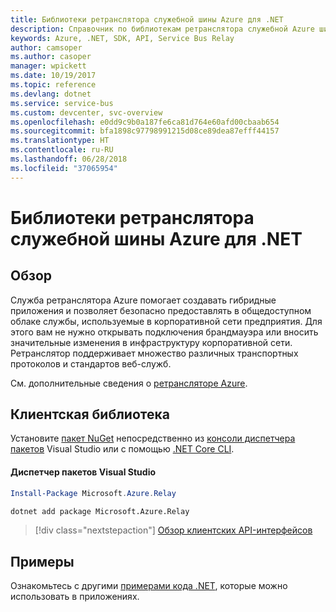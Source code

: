 ```yaml
---
title: Библиотеки ретранслятора служебной шины Azure для .NET
description: Справочник по библиотекам ретранслятора служебной Azure шины для .NET
keywords: Azure, .NET, SDK, API, Service Bus Relay
author: camsoper
ms.author: casoper
manager: wpickett
ms.date: 10/19/2017
ms.topic: reference
ms.devlang: dotnet
ms.service: service-bus
ms.custom: devcenter, svc-overview
ms.openlocfilehash: e0dd9c9b0a187fe6ca81d764e60afd00cbaab654
ms.sourcegitcommit: bfa1898c97798991215d08ce89dea87efff44157
ms.translationtype: HT
ms.contentlocale: ru-RU
ms.lasthandoff: 06/28/2018
ms.locfileid: "37065954"
---
```

# <a name="azure-service-bus-relay-libraries-for-net"></a>Библиотеки ретранслятора служебной шины Azure для .NET

## <a name="overview"></a>Обзор

Служба ретранслятора Azure помогает создавать гибридные приложения и позволяет безопасно предоставлять в общедоступном облаке службы, используемые в корпоративной сети предприятия. Для этого вам не нужно открывать подключения брандмауэра или вносить значительные изменения в инфраструктуру корпоративной сети. Ретранслятор поддерживает множество различных транспортных протоколов и стандартов веб-служб.
          
См. дополнительные сведения о [ретрансляторе Azure](/azure/service-bus-relay/relay-what-is-it).

## <a name="client-library"></a>Клиентская библиотека

Установите [пакет NuGet](https://www.nuget.org/packages/Microsoft.Azure.Relay) непосредственно из [консоли диспетчера пакетов][PackageManager] Visual Studio или с помощью [.NET Core CLI][DotNetCLI].

#### <a name="visual-studio-package-manager"></a>Диспетчер пакетов Visual Studio

```powershell
Install-Package Microsoft.Azure.Relay
```

```bash
dotnet add package Microsoft.Azure.Relay
```

> [!div class="nextstepaction"]
> [Обзор клиентских API-интерфейсов](/dotnet/api/overview/azure/relay/client)

## <a name="samples"></a>Примеры

Ознакомьтесь с другими [примерами кода .NET](https://azure.microsoft.com/resources/samples/?platform=dotnet), которые можно использовать в приложениях.

[PackageManager]: https://docs.microsoft.com/nuget/tools/package-manager-console
[DotNetCLI]: https://docs.microsoft.com/dotnet/core/tools/dotnet-add-package